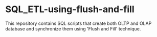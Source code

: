 # SQL_ETL-using-flush-and-fill
This repository contains SQL scripts that create both OLTP and OLAP database and synchronize them using 'Flush and Fill' technique.
